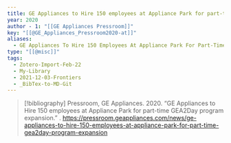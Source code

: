 ```yaml
---
title: GE Appliances to Hire 150 employees at Appliance Park for part-time GEA2Day program expansion
year: 2020
author - 1: "[[GE Appliances Pressroom]]"
key: "[[@GE_Appliances_Pressroom2020-at]]"
aliases:
  - GE Appliances To Hire 150 Employees At Appliance Park For Part-Time Gea2day Program Expansion
type: "[[@misc]]"
tags:
  - Zotero-Import-Feb-22
  - My-Library
  - 2021-12-03-Frontiers
  - _BibTex-to-MD-Git
---
```


> [!bibliography]
> Pressroom, GE Appliances. 2020. “GE Appliances to Hire 150 employees at Appliance Park for part-time GEA2Day program expansion.” . https://pressroom.geappliances.com/news/ge-appliances-to-hire-150-employees-at-appliance-park-for-part-time-gea2day-program-expansion